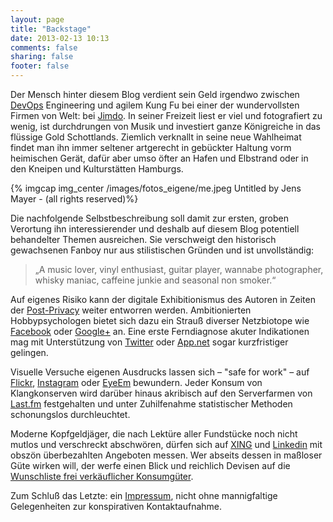 ```yaml
---
layout: page
title: "Backstage"
date: 2013-02-13 10:13
comments: false
sharing: false
footer: false
---
```


Der Mensch hinter diesem Blog verdient sein Geld irgendwo zwischen [DevOps](http://en.wikipedia.org/wiki/DevOps "Wikipedia: DevOps") Engineering und agilem Kung Fu bei einer der wundervollsten Firmen von Welt: bei [Jimdo](http://www.jimdo.com "Jimdo - Pages to the People!"). In seiner Freizeit liest er viel und fotografiert zu wenig, ist durchdrungen von Musik und investiert ganze Königreiche in das flüssige Gold Schottlands. Ziemlich verknallt in seine neue Wahlheimat findet man ihn immer seltener artgerecht in gebückter Haltung vorm heimischen Gerät, dafür aber umso öfter an Hafen und Elbstrand oder in den Kneipen und Kulturstätten Hamburgs.

{% imgcap img_center /images/fotos_eigene/me.jpeg Untitled by Jens Mayer - (all rights reserved)%}

Die nachfolgende Selbstbeschreibung soll damit zur ersten, groben Verortung ihn interessierender und deshalb auf diesem Blog potentiell behandelter Themen ausreichen. Sie verschweigt den historisch gewachsenen Fanboy nur aus stilistischen Gründen und ist unvollständig:

>„A music lover, vinyl enthusiast, guitar player, wannabe photographer, whisky maniac, caffeine junkie and seasonal non smoker.“

Auf eigenes Risiko kann der digitale Exhibitionismus des Autoren in Zeiten der [Post-Privacy](http://de.wikipedia.org/wiki/Post-Privacy "Wikipedia: Post-Privacy") weiter entworren werden. Ambitionierten Hobbypsychologen bietet sich dazu ein Strauß diverser Netzbiotope wie [Facebook](https://www.facebook.com/jens.mayer "Facebook-Profil Jens Mayer") oder [Google+](https://plus.google.com/111775974068560084573 "Google+-Profil Jens Mayer") an. Eine erste Ferndiagnose akuter Indikationen mag mit Unterstützung von  [Twitter](https://twitter.com/winterriot "Twitter-Stream Jens Mayer") oder [App.net](https://alpha.app.net/winterriot "Jens Mayer auf App.net") sogar kurzfristiger gelingen.

Visuelle Versuche eigenen Ausdrucks lassen sich – "safe for work" – auf  [Flickr](http://www.flickr.com/photos/basq/ "Flickr-Profil Jens Mayer"), [Instagram](http://instagram.com/basquiat "Instagram-Profil Jens Mayer") oder  [EyeEm](http://www.eyeem.com/u/jensmayer "EyeEm-Profil Jens Mayer") bewundern.
Jeder Konsum von Klangkonserven wird darüber hinaus akribisch auf den Serverfarmen von
[Last.fm](http://www.last.fm/user/basq "Last.fm-Profil Jens Mayer") festgehalten und unter Zuhilfenahme statistischer Methoden schonungslos durchleuchtet.

Moderne Kopfgeldjäger, die nach Lektüre aller Fundstücke noch nicht mutlos und verschreckt abschwören, dürfen sich auf [XING](https://www.xing.com/profile/Jens_Mayer2 "XING-Profil Jens Mayer") und [Linkedin](http://www.linkedin.com/in/jensmayer "Linkedin-Profil Jens Mayer") mit obszön überbezahlten Angeboten messen. Wer abseits dessen in maßloser Güte wirken will, der werfe einen Blick und reichlich Devisen auf die [Wunschliste frei verkäuflicher Konsumgüter](http://www.amazon.de/gp/registry/registry.html?ie=UTF8&type=wishlist&id=38FI6BLISOJV7 "Amazon Wishlist: Jens Mayer").

Zum Schluß das Letzte: ein [Impressum](/pages/impressum/ "Impressum"), nicht ohne  mannigfaltige Gelegenheiten zur konspirativen Kontaktaufnahme.
